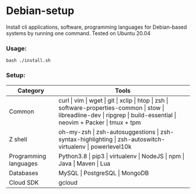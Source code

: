# Debian-setup

Install cli applications, software, programming languages for Debian-based systems by running one command.
Tested on Ubuntu 20.04

### Usage:
```
bash ./install.sh
```

### Setup:
| Category | Tools |
| --- | ----------- |
| Common | curl \| vim \| wget \| git \| xclip \| htop \| zsh \| software-properties-common \| stow \| libreadline-dev \| ripgrep \| build-essential \| neovim + Packer \| tmux + tpm |
| Z shell | oh-my-zsh \| zsh-autosuggestions \| zsh-syntax-highlighting \| zsh-autoswitch-virtualenv \| powerlevel10k |
| Programming languages | Python3.8 \| pip3 \| virtualenv \| NodeJS \| npm \| Java \| Maven \| Lua |
| Databases | MySQL \| PostgreSQL \| MongoDB |
| Cloud SDK | gcloud |
